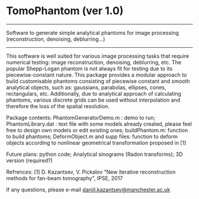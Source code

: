 # TomoPhantom (ver 1.0)
****************
Software to generate simple analytical phantoms for image processing (reconstruction, denoising, deblurring...)
****************
This software is well suited for various image processing tasks that require numerical testing: image reconstruction, denoising, deblurring, etc. The popular Shepp-Logan phantom is not always fit for testing due to its piecewise-constant nature. This package provides a modular approach to build customisable phantoms consisting of piecewise constant and smooth analytical objects, such as: gaussians,  parabolas, ellipses, cones, rectangulars, etc. Additionally, due to analytical approach of calculating phantoms, various discrete grids can be used without interpolation and therefore the loss of the spatial resolution.

Package contents: PhantomGeneratorDemo.m : demo to run; PhantomLibrary.dat : text file with some models already created, please
feel free to design own models or edit existing ones; buildPhantom.m: function to build phantoms; DeformObject.m and supp files: function to deform objects according to nonlinear geometrical transformation proposed in [1]

Future plans: python code; Analytical sinograms (Radon transforms); 3D version (required?)

Refrences:
[1] D. Kazantsev, V. Pickalov "New iterative reconstruction methods for fan-beam tomography", IPSE, 2017

If any questions, please e-mail daniil.kazantsev@manchester.ac.uk 
